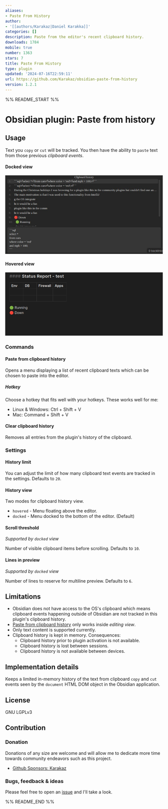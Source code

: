 ```yaml
---
aliases:
- Paste From History
author:
- '[[authors/Karakaz|Daniel Karakka]]'
categories: []
description: Paste from the editor's recent clipboard history.
downloads: 1784
mobile: true
number: 1363
stars: 7
title: Paste From History
type: plugin
updated: '2024-07-16T22:59:11'
url: https://github.com/Karakaz/obsidian-paste-from-history
version: 1.2.1
---
```


%% README_START %%

# Obsidian plugin: Paste from history

## Usage

Text you `copy` or `cut` will be tracked. You then have the ability to `paste` text from those previous _clipboard events_.

#### Docked view
![Docked view](https://raw.githubusercontent.com/Karakaz/obsidian-paste-from-history/HEAD/example-docked-v1-2-0.jpg)

#### Hovered view
![Demo](https://raw.githubusercontent.com/Karakaz/obsidian-paste-from-history/HEAD/demo-v1-0-0.gif)

### Commands

#### Paste from clipboard history

Opens a menu displaying a list of recent clipboard texts which can be chosen to paste into the editor.

##### Hotkey

Choose a hotkey that fits well with your hotkeys. These works well for me:

-   Linux & Windows: Ctrl + Shift + V
-   Mac: Command + Shift + V

#### Clear clipboard history

Removes all entries from the plugin's history of the clipboard.

### Settings

#### History limit

You can adjust the limit of how many clipboard text events are tracked in the settings. Defaults to `20`.

#### History view

Two modes for clipboard history view.

- `hovered` - Menu floating above the editor.
- `docked` - Menu docked to the bottom of the editor. (Default)

#### Scroll threshold

_Supported by `docked` view_

Number of visible clipboard items before scrolling. Defaults to `10`.

#### Lines in preview

_Supported by `docked` view_

Number of lines to reserve for multiline preview. Defaults to `6`.

## Limitations

-   Obsidian does not have access to the OS's clipboard which means clipboard events happening outside of Obsidian are not tracked in this plugin's clipboard history.
-   [Paste from clipboard history](#paste-from-clipboard-history) only works inside _editing view_.
-   Only text content is supported currently.
-   Clipboard history is kept in memory. Consequences:
    -   Clipboard history prior to plugin activation is not available.
    -   Clipboard history is lost between sessions.
    -   Clipboard history is not available between devices.

## Implementation details

Keeps a limited in-memory history of the text from clipboard `copy` and `cut` events seen by the `document` HTML DOM object in the Obsidian application.

## License

GNU LGPLv3

## Contribution

### Donation

Donations of any size are welcome and will allow me to dedicate more time towards community endeavors such as this project.

-   [Github Sponsors: Karakaz](https://github.com/sponsors/Karakaz)

### Bugs, feedback & ideas

Please feel free to open an [issue](https://github.com/Karakaz/obsidian-paste-from-history/issues) and I'll take a look.


%% README_END %%